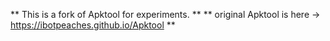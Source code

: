 ** This is a fork of Apktool for experiments. **
** original Apktool is here -> https://ibotpeaches.github.io/Apktool **


